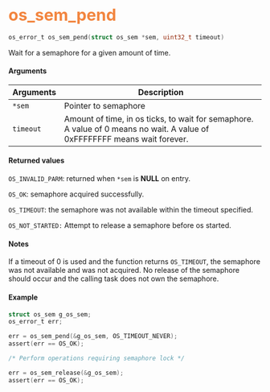## <font color="#F2853F" style="font-size:24pt"> os_sem_pend </font>

```c
os_error_t os_sem_pend(struct os_sem *sem, uint32_t timeout)
```

Wait for a semaphore for a given amount of time.

#### Arguments

| Arguments | Description |
|-----------|-------------|
| `*sem` |  Pointer to semaphore  |
| `timeout` |  Amount of time, in os ticks, to wait for semaphore. A value of 0 means no wait. A value of 0xFFFFFFFF means wait forever.  |

#### Returned values

`OS_INVALID_PARM`: returned when `*sem` is **NULL** on entry.

`OS_OK`: semaphore acquired successfully.

`OS_TIMEOUT`: the semaphore was not available within the timeout specified.

`OS_NOT_STARTED:` Attempt to release a semaphore before os started.

#### Notes 

If a timeout of 0 is used and the function returns `OS_TIMEOUT`, the semaphore was not available and was not acquired. No release of the semaphore should occur and the calling task does not own the semaphore.

#### Example

```c
struct os_sem g_os_sem;
os_error_t err;

err = os_sem_pend(&g_os_sem, OS_TIMEOUT_NEVER);
assert(err == OS_OK);

/* Perform operations requiring semaphore lock */

err = os_sem_release(&g_os_sem);
assert(err == OS_OK);

```

